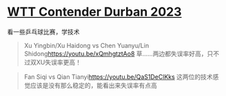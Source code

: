 # [WTT Contender Durban 2023](https://github.com/noteMay/blog/issues/30)

看一些乒乓球比赛，学技术

> Xu Yingbin/Xu Haidong vs Chen Yuanyu/Lin Shidong<https://youtu.be/xQmhgtztAo8>
草……两边都失误率好高，只不过双XU失误率更高！

> Fan Siqi vs Qian Tianyi<https://youtu.be/QaS1DeClKks>
这两位的技术感觉应该是没有那么稳定的，能看出来失误率有点高